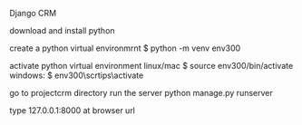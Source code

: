 Django CRM

download and install python

create a python virtual environmrnt
$ python -m venv env300

activate python virtual environment
linux/mac
$ source env300/bin/activate
windows: 
$ env300\scrtips\activate

go to projectcrm directory
run the server
python manage.py runserver

type 127.0.0.1:8000 at browser url

